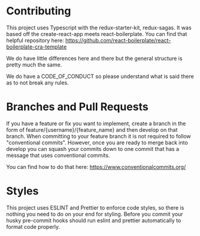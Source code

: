# Contributing

This project uses Typescript with the redux-starter-kit, redux-sagas. It was based off
the create-react-app meets react-boilerplate. You can find that helpful repository here:
https://github.com/react-boilerplate/react-boilerplate-cra-template

We do have little differences here and there but the general structure is pretty
much the same.

We do have a CODE_OF_CONDUCT so please understand what is said there as to not
break any rules.

# Branches and Pull Requests

If you have a feature or fix you want to implement, create a branch in the form of
feature/{username}/{feature_name} and then develop on that branch. When committing to your
feature branch it is not required to follow "conventional commits". However, once you are
ready to merge back into develop you can squash your commits down to one commit that has a
message that uses conventional commits.

You can find how to do that here: https://www.conventionalcommits.org/

# Styles

This project uses ESLINT and Prettier to enforce code styles, so there is nothing you need
to do on your end for styling. Before you commit your husky pre-commit hooks should run
eslint and prettier automatically to format code properly.
